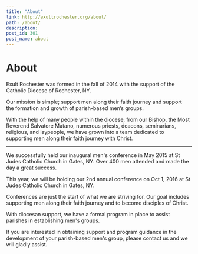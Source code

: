 ```yaml
---
title: "About"
link: http://exultrochester.org/about/
path: /about/
description:
post_id: 301
post_name: about
---
```


# About

Exult Rochester was formed in the fall of 2014 with the support of the Catholic Diocese of Rochester, NY.

Our mission is simple; support men along their faith journey and support the formation and growth of parish-based men’s groups.

With the help of many people within the diocese, from our Bishop, the Most Reverend Salvatore Matano, numerous priests, deacons, seminarians, religious, and laypeople, we have grown into a team dedicated to supporting men along their faith journey with Christ.

---

We successfully held our inaugural men's conference in May 2015 at St Judes Catholic Church in Gates, NY.  Over 400 men attended and made the day a great success.

This year, we will be holding our 2nd annual conference on Oct 1, 2016 at St Judes Catholic Church in Gates, NY.

Conferences are just the start of what we are striving for. Our goal includes supporting men along their faith journey and to become disciples of Christ.

With diocesan support, we have a formal program in place to assist parishes in establishing men's groups.

If you are interested in obtaining support and program guidance in the development of your parish-based men's group, please contact us and we will gladly assist.
